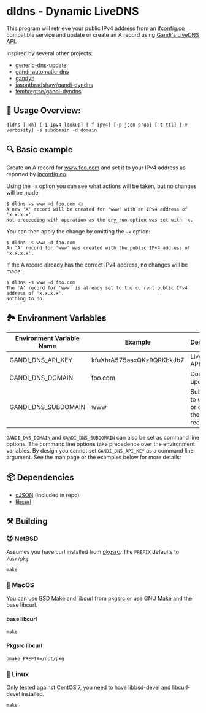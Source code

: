 # dldns - Dynamic LiveDNS

This program will retrieve your public IPv4 address from an
[ifconfig.co](https://ifconfig.co/) compatible service and update or
create an A record using [Gandi's LiveDNS API](https://doc.livedns.gandi.net).

Inspired by several other projects:

- [generic-dns-update](https://crates.io/crates/generic-dns-update)
- [gandi-automatic-dns](https://github.com/brianpcurran/gandi-automatic-dns)
- [gandyn](https://github.com/Chralu/gandyn)
- [jasontbradshaw/gandi-dyndns](https://github.com/jasontbradshaw/gandi-dyndns)
- [lembregtse/gandi-dyndns](https://github.com/lembregtse/gandi-dyndns)


## 👀 Usage Overview:

```
dldns [-xh] [-i ipv4 lookup] [-f ipv4] [-p json prop] [-t ttl] [-v verbosity] -s subdomain -d domain
```

## 🔍 Basic example

Create an A record for www.foo.com and set it to your IPv4 address as reported by [ipconfig.co](https://ifconfig.co/).

Using the ``-x`` option you can see what actions will be taken, but no changes will be made:

```
$ dldns -s www -d foo.com -x
A new 'A' record will be created for 'www' with an IPv4 address of 'x.x.x.x'.
Not proceeding with operation as the dry_run option was set with -x.
```

You can then apply the change by omitting the ``-x`` option:

```
$ dldns -s www -d foo.com
An 'A' record for 'www' was created with the public IPv4 address of 'x.x.x.x'.
```

If the A record already has the correct IPv4 address, no changes will be made:

```
$ dldns -s www -d foo.com
The 'A' record for 'www' is already set to the current public IPv4 address of 'x.x.x.x'.
Nothing to do.
```

## 🏞 Environment Variables

| Environment Variable Name | Example                   | Description                                | Required |
|---------------------------|---------------------------|--------------------------------------------|----------|
| GANDI_DNS_API_KEY         | kfuXhrA575aaxQKz9QRKbkJb7 | LiveDNS API Key                            | **Yes**  |
| GANDI_DNS_DOMAIN          | foo.com                   | Domain to update                           | No       |
| GANDI_DNS_SUBDOMAIN       | www                       | Subdomain to update or create the A record | No       |

`GANDI_DNS_DOMAIN` and `GANDI_DNS_SUBDOMAIN` can also be set as command line options.
The command line options take precedence over the environment variables.
By design you cannot set `GANDI_DNS_API_KEY` as a command line argument.
See the man page or the examples below for more details:


## 📦 Dependencies

- [cJSON](https://github.com/DaveGamble/cJSON) (included in repo)
- [libcurl](https://curl.haxx.se/libcurl/)

## ⚒ Building

### 😈 NetBSD
Assumes you have curl installed from [pkgsrc](https://www.pkgsrc.org/).
The ``PREFIX`` defaults to ``/usr/pkg``.

```
make
```

### 🍎 MacOS

You can use BSD Make and libcurl from [pkgsrc](https://pkgsrc.joyent.com/install-on-osx/) or use GNU Make and the base libcurl.

#### base libcurl

```
make
```

#### Pkgsrc libcurl

```
bmake PREFIX=/opt/pkg
```


### 🐧 Linux

Only tested against CentOS 7, you need to have libbsd-devel and libcurl-devel installed.

```
make
```
